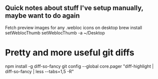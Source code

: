 
## Quick notes about stuff I've setup manually, maybe want to do again

Fetch preview images for any .webloc icons on desktop
brew install setWeblocThumb
setWeblocThumb -a ~/Desktop


# Pretty and more useful git diffs
npm install -g diff-so-fancy
git config --global core.pager "diff-highlight | diff-so-fancy | less --tabs=1,5 -R"
